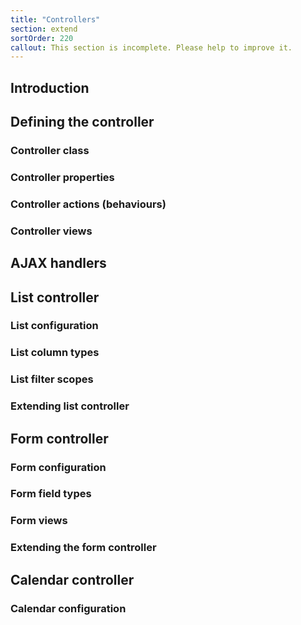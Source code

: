 ```yaml
---
title: "Controllers"
section: extend
sortOrder: 220
callout: This section is incomplete. Please help to improve it.
---
```


## Introduction

## Defining the controller

### Controller class

### Controller properties

### Controller actions (behaviours)

### Controller views

## AJAX handlers

## List controller

### List configuration

### List column types

### List filter scopes

### Extending list controller

## Form controller

### Form configuration

### Form field types

### Form views

### Extending the form controller

## Calendar controller

### Calendar configuration





## 